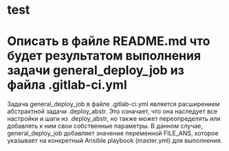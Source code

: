 # test
# Описать в файле README.md что будет результатом выполнения задачи general_deploy_job из файла .gitlab-ci.yml
Задача general_deploy_job в файле .gitlab-ci.yml является расширением абстрактной задачи .deploy_abstr. Это означает, что она наследует все настройки и шаги из .deploy_abstr, но также может переопределять или добавлять к ним свои собственные параметры. В данном случае, general_deploy_job добавляет значение переменной FILE_ANS, которое указывает на конкретный Ansible playbook (master.yml) для выполнения.

